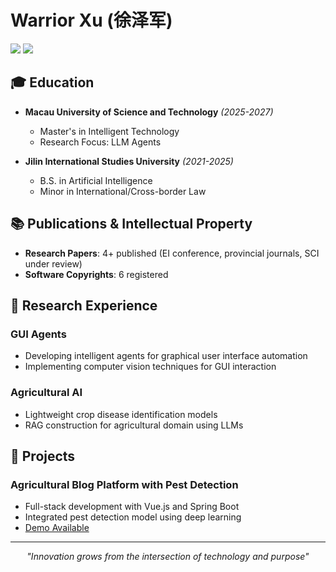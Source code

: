 

# Warrior Xu (徐泽军)
  <img src="https://img.shields.io/badge/Role-CTO-blue?style=flat-square" />
  <img src="https://img.shields.io/badge/Company-OWL Technology Co., Ltd.-lightgrey?style=flat-square" />
  
## 🎓 Education
- **Macau University of Science and Technology** *(2025-2027)*
  - Master's in Intelligent Technology
  - Research Focus: LLM Agents

- **Jilin International Studies University** *(2021-2025)*
  - B.S. in Artificial Intelligence
  - Minor in International/Cross-border Law

## 📚 Publications & Intellectual Property
- **Research Papers**: 4+ published (EI conference, provincial journals, SCI under review)
- **Software Copyrights**: 6 registered

## 🔬 Research Experience
### GUI Agents
- Developing intelligent agents for graphical user interface automation
- Implementing computer vision techniques for GUI interaction

### Agricultural AI
- Lightweight crop disease identification models
- RAG construction for agricultural domain using LLMs



## 🚀 Projects
### Agricultural Blog Platform with Pest Detection
- Full-stack development with Vue.js and Spring Boot
- Integrated pest detection model using deep learning
- [Demo Available](http://39.105.41.96/login)


---

<div align="center">
  <i>"Innovation grows from the intersection of technology and purpose"</i>
</div>
